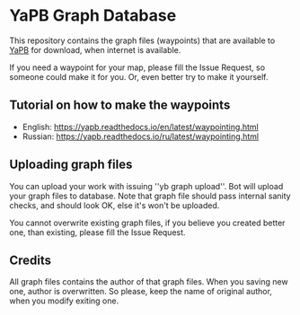 # YaPB Graph Database

This repository contains the graph files (waypoints) that are available to [YaPB](https://github.com/yapb/yapb) for download, when internet is available.

If you need a waypoint for your map, please fill the Issue Request, so someone could make it for you. Or, even better try to make it yourself.

## Tutorial on how to make the waypoints
* English: https://yapb.readthedocs.io/en/latest/waypointing.html
* Russian: https://yapb.readthedocs.io/ru/latest/waypointing.html

## Uploading graph files
You can upload your work with issuing ''yb graph upload''. Bot will upload your graph files to database. Note that graph file should pass internal sanity checks, and should look OK, else it's won't be uploaded.

You cannot overwrite existing graph files, if you believe you created better one, than existing, please fill the Issue Request.

## Credits
All graph files contains the author of that graph files. When you saving new one, author is overwritten. So please, keep the name of original author, when you modify exiting one.
